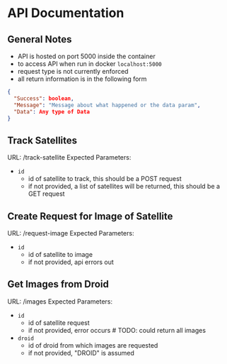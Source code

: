 # API Documentation

## General Notes

- API is hosted on port 5000 inside the container
- to access API when run in docker `localhost:5000`
- request type is not currently enforced
- all return information is in the following form

```json
{
  "Success": boolean,
  "Message": "Message about what happened or the data param",
  "Data": Any type of Data
}
```

## Track Satellites

URL: /track-satellite
Expected Parameters:
- `id`
    - id of satellite to track, this should be a POST request
    - if not provided, a list of satellites will be returned, this should be a GET request

## Create Request for Image of Satellite

URL: /request-image
Expected Parameters:
- `id`
    - id of satellite to image
    - if not provided, api errors out
 
## Get Images from Droid

URL: /images
Expected Parameters:
- `id`
    - id of satellite request
    - if not provided, error occurs # TODO: could return all images
- `droid`
    - id of droid from which images are requested
    - if not provided, "DROID" is assumed

